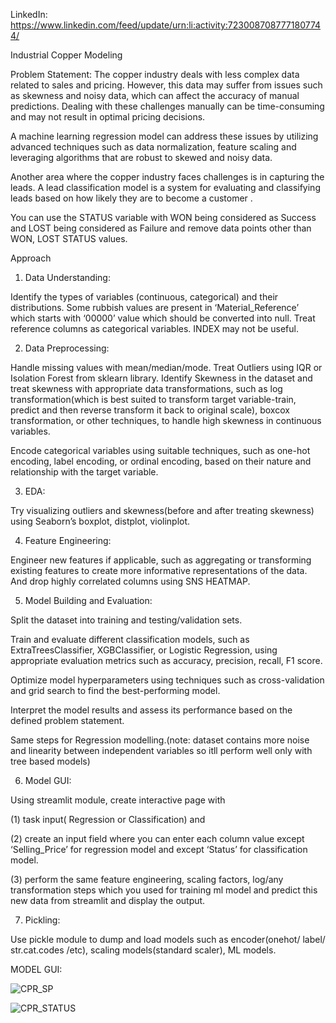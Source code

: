 LinkedIn: https://www.linkedin.com/feed/update/urn:li:activity:7230087087771807744/

Industrial Copper Modeling

Problem Statement:
The copper industry deals with less complex data related to sales and pricing. However, this data may suffer from issues such as skewness and noisy data, which can affect the accuracy of manual predictions. Dealing with these challenges manually can be time-consuming and may not result in optimal pricing decisions.

A machine learning regression model can address these issues by utilizing advanced techniques such as data normalization, feature scaling and leveraging algorithms that are robust to skewed and noisy data.

Another area where the copper industry faces challenges is in capturing the leads. A lead classification model is a system for evaluating and classifying leads based on how likely they are to become a customer .

You can use the STATUS variable with WON being considered as Success and LOST being considered as Failure and remove data points other than WON, LOST STATUS values.

Approach

1) Data Understanding:

Identify the types of variables (continuous, categorical) and their distributions. Some rubbish values are present in ‘Material_Reference’ which starts with ‘00000’ value which should be converted into null. Treat reference columns as categorical variables. INDEX may not be useful.

2) Data Preprocessing:

Handle missing values with mean/median/mode.
Treat Outliers using IQR or Isolation Forest from sklearn library.
Identify Skewness in the dataset and treat skewness with appropriate data transformations, such as log transformation(which is best suited to transform target variable-train, predict and then reverse transform it back to original scale), boxcox transformation, or other techniques, to handle high skewness in continuous variables.

Encode categorical variables using suitable techniques, such as one-hot encoding, label encoding, or ordinal encoding, based on their nature and relationship with the target variable.

3) EDA:

Try visualizing outliers and skewness(before and after treating skewness) using Seaborn’s boxplot, distplot, violinplot.

4) Feature Engineering:

Engineer new features if applicable, such as aggregating or transforming existing features to create more informative representations of the data. And drop highly correlated columns using SNS HEATMAP.

5) Model Building and Evaluation:

Split the dataset into training and testing/validation sets.

Train and evaluate different classification models, such as ExtraTreesClassifier, XGBClassifier, or Logistic Regression, using appropriate evaluation metrics such as accuracy, precision, recall, F1 score.

Optimize model hyperparameters using techniques such as cross-validation and grid search to find the best-performing model.

Interpret the model results and assess its performance based on the defined problem statement.

Same steps for Regression modelling.(note: dataset contains more noise and linearity between independent variables so itll perform well only with tree based models)

6) Model GUI:

Using streamlit module, create interactive page with

(1) task input( Regression or Classification) and

(2) create an input field where you can enter each column value except ‘Selling_Price’ for regression model and except ‘Status’ for classification model.

(3) perform the same feature engineering, scaling factors, log/any transformation steps which you used for training ml model and predict this new data from streamlit and display the output.

7) Pickling:

Use pickle module to dump and load models such as encoder(onehot/ label/ str.cat.codes /etc), scaling models(standard scaler), ML models.

MODEL GUI:

![CPR_SP](https://github.com/user-attachments/assets/d900cfff-8b59-4f65-8992-a81ad648e2d0)


![CPR_STATUS](https://github.com/user-attachments/assets/87423ca1-19a0-4a6e-8340-e73f15db58a1)


